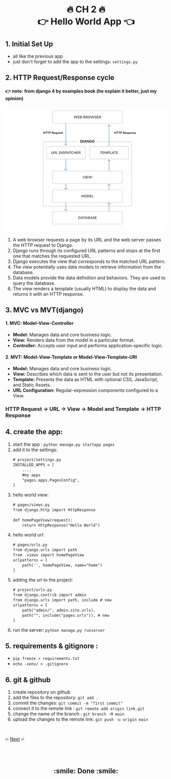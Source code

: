 <h1 align='center'>🔥 CH 2 🔥 <br> 👉 Hello World App 👈</h1>

## 1. Initial Set Up
- all like the previous app
- just don't forget to add the app to the settings: `settings.py`

## 2. HTTP Request/Response cycle
#### 👉 note: from django 4 by examples book (he explain it better, just my opinion)
![request/response cycle](./images/django_architecture.png)

1. A web browser requests a page by its URL and the web server passes the HTTP request to Django.
2. Django runs through its configured URL patterns and stops at the first one that matches the requested URL.
3. Django executes the view that corresponds to the matched URL pattern.
4. The view potentially uses data models to retrieve information from the database.
5. Data models provide the data definition and behaviors. They are used to query the database.
6. The view renders a template (usually HTML) to display the data and returns it with an HTTP response.

## 3. MVC vs MVT(django)
#### 1. MVC: Model-View-Controller
- **Model:** Manages data and core business logic.
- **View:** Renders data from the model in a particular format.
- **Controller:** Accepts user input and performs application-specific logic.

#### 2. MVT: Model-View-Template or Model-View-Template-URl
- **Model:** Manages data and core business logic.
- **View:** Describes which data is sent to the user but not its presentation.
- **Template:** Presents the data as HTML with optional CSS, JavaScript, and Static Assets.
- **URL Configuration:** Regular-expression components configured to a View.

### HTTP Request -> URL -> View -> Model and Template -> HTTP Response

## 4. create the app:
1. start the app : `python manage.py startapp pages`
2. add it to the settings: 
    ```
    # project/settings.py
    INSTALLED_APPS = [
        ....
        #my apps
        "pages.apps.PagesConfig",
    ]
    ```
3. hello world view:
    ```
    # pages/views.py
    from django.http import HttpResponse

    def homePageView(request):
        return HttpResponse("Hello World")
    ```
4. hello world url:
    ```
    # pages/urls.py
    from django.urls import path
    from .views import homePageView
    urlpatterns = [
        path('', homePageView, name="home")
    ]
    ```
5. adding the url to the project:
    ```
    # project/urls.py
    from django.contrib import admin
    from django.urls import path, include # new
    urlpatterns = [
        path("admin/", admin.site.urls),
        path("", include("pages.urls")), # new
    ]
    ```
6. run the server: `python manage.py runserver`

## 5. requirements & gitignore : 
- `pip freeze > requirements.txt`
- `echo .venv/ > .gitignore`


## 6. git & github
1. create repository on github
2. add the files to the repository: `git add .`
3. commit the changes: `git commit -m "first commit"`
4. connect it to the remote link : `git remote add origin link.git`
5. change the name of the branch : `git branch -M main`
6. upload the changes to the remote link: `git push -u origin main`

<br>

🔥 [Next](https://github.com/MansAlien/DFB_Revision/blob/main/Ch_3-pages_app.md) 🔥

<br>
<br>

<h2 align="center"> :smile: Done :smile: </h2>
